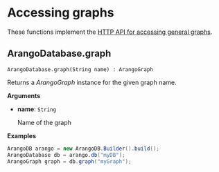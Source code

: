 <!-- don't edit here, its from https://@github.com/arangodb/arangodb-java-driver.git / docs/Drivers/ -->
# Accessing graphs

These functions implement the
[HTTP API for accessing general graphs](../../../..//HTTP/Gharial/index.html).

## ArangoDatabase.graph

```
ArangoDatabase.graph(String name) : ArangoGraph
```

Returns a _ArangoGraph_ instance for the given graph name.

**Arguments**

- **name**: `String`

  Name of the graph

**Examples**

```Java
ArangoDB arango = new ArangoDB.Builder().build();
ArangoDatabase db = arango.db("myDB");
ArangoGraph graph = db.graph("myGraph");
```
